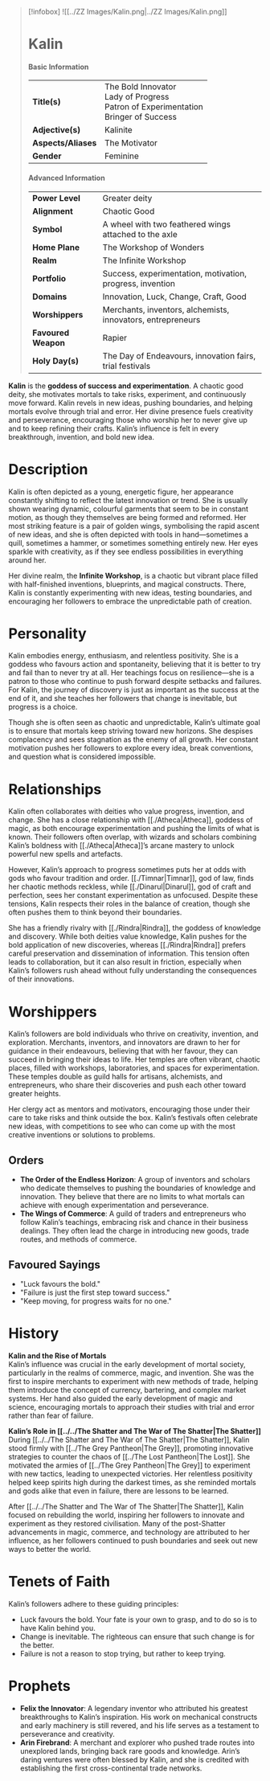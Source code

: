 > [!infobox]
> ![[../ZZ Images/Kalin.png|../ZZ Images/Kalin.png]]  
> # Kalin
> #### Basic Information
> |  |   |
> |---|---|
> | **Title(s)** | The Bold Innovator<br>Lady of Progress<br>Patron of Experimentation<br>Bringer of Success |
> | **Adjective(s)** | Kalinite |
> | **Aspects/Aliases** | The Motivator |
> | **Gender** | Feminine |
> 
> #### Advanced Information
> |  |  | 
> | --- | --- |
> | **Power Level** | Greater deity |
> | **Alignment** | Chaotic Good |
> | **Symbol** | A wheel with two feathered wings attached to the axle |
> | **Home Plane** | The Workshop of Wonders |
> | **Realm** | The Infinite Workshop |
> | **Portfolio** | Success, experimentation, motivation, progress, invention |
> | **Domains** | Innovation, Luck, Change, Craft, Good |
> | **Worshippers** | Merchants, inventors, alchemists, innovators, entrepreneurs |
> | **Favoured Weapon** | Rapier |
> | **Holy Day(s)** | The Day of Endeavours, innovation fairs, trial festivals |

**Kalin** is the **goddess of success and experimentation**. A chaotic good deity, she motivates mortals to take risks, experiment, and continuously move forward. Kalin revels in new ideas, pushing boundaries, and helping mortals evolve through trial and error. Her divine presence fuels creativity and perseverance, encouraging those who worship her to never give up and to keep refining their crafts. Kalin’s influence is felt in every breakthrough, invention, and bold new idea.

# Description
Kalin is often depicted as a young, energetic figure, her appearance constantly shifting to reflect the latest innovation or trend. She is usually shown wearing dynamic, colourful garments that seem to be in constant motion, as though they themselves are being formed and reformed. Her most striking feature is a pair of golden wings, symbolising the rapid ascent of new ideas, and she is often depicted with tools in hand—sometimes a quill, sometimes a hammer, or sometimes something entirely new. Her eyes sparkle with creativity, as if they see endless possibilities in everything around her.

Her divine realm, the **Infinite Workshop**, is a chaotic but vibrant place filled with half-finished inventions, blueprints, and magical constructs. There, Kalin is constantly experimenting with new ideas, testing boundaries, and encouraging her followers to embrace the unpredictable path of creation.

# Personality
Kalin embodies energy, enthusiasm, and relentless positivity. She is a goddess who favours action and spontaneity, believing that it is better to try and fail than to never try at all. Her teachings focus on resilience—she is a patron to those who continue to push forward despite setbacks and failures. For Kalin, the journey of discovery is just as important as the success at the end of it, and she teaches her followers that change is inevitable, but progress is a choice.

Though she is often seen as chaotic and unpredictable, Kalin’s ultimate goal is to ensure that mortals keep striving toward new horizons. She despises complacency and sees stagnation as the enemy of all growth. Her constant motivation pushes her followers to explore every idea, break conventions, and question what is considered impossible.

# Relationships
Kalin often collaborates with deities who value progress, invention, and change. She has a close relationship with [[./Atheca|Atheca]], goddess of magic, as both encourage experimentation and pushing the limits of what is known. Their followers often overlap, with wizards and scholars combining Kalin’s boldness with [[./Atheca|Atheca]]’s arcane mastery to unlock powerful new spells and artefacts.

However, Kalin’s approach to progress sometimes puts her at odds with gods who favour tradition and order. [[./Timnar|Timnar]], god of law, finds her chaotic methods reckless, while [[./Dinarul|Dinarul]], god of craft and perfection, sees her constant experimentation as unfocused. Despite these tensions, Kalin respects their roles in the balance of creation, though she often pushes them to think beyond their boundaries.

She has a friendly rivalry with [[./Rindra|Rindra]], the goddess of knowledge and discovery. While both deities value knowledge, Kalin pushes for the bold application of new discoveries, whereas [[./Rindra|Rindra]] prefers careful preservation and dissemination of information. This tension often leads to collaboration, but it can also result in friction, especially when Kalin’s followers rush ahead without fully understanding the consequences of their innovations.

# Worshippers
Kalin’s followers are bold individuals who thrive on creativity, invention, and exploration. Merchants, inventors, and innovators are drawn to her for guidance in their endeavours, believing that with her favour, they can succeed in bringing their ideas to life. Her temples are often vibrant, chaotic places, filled with workshops, laboratories, and spaces for experimentation. These temples double as guild halls for artisans, alchemists, and entrepreneurs, who share their discoveries and push each other toward greater heights.

Her clergy act as mentors and motivators, encouraging those under their care to take risks and think outside the box. Kalin’s festivals often celebrate new ideas, with competitions to see who can come up with the most creative inventions or solutions to problems.

## Orders
- **The Order of the Endless Horizon**: A group of inventors and scholars who dedicate themselves to pushing the boundaries of knowledge and innovation. They believe that there are no limits to what mortals can achieve with enough experimentation and perseverance.
- **The Wings of Commerce**: A guild of traders and entrepreneurs who follow Kalin’s teachings, embracing risk and chance in their business dealings. They often lead the charge in introducing new goods, trade routes, and methods of commerce.

## Favoured Sayings
- "Luck favours the bold."
- "Failure is just the first step toward success."
- "Keep moving, for progress waits for no one."

# History
**Kalin and the Rise of Mortals**  
Kalin’s influence was crucial in the early development of mortal society, particularly in the realms of commerce, magic, and invention. She was the first to inspire merchants to experiment with new methods of trade, helping them introduce the concept of currency, bartering, and complex market systems. Her hand also guided the early development of magic and science, encouraging mortals to approach their studies with trial and error rather than fear of failure.

**Kalin’s Role in [[../../The Shatter and The War of The Shatter|The Shatter]]**  
During [[../../The Shatter and The War of The Shatter|The Shatter]], Kalin stood firmly with [[../The Grey Pantheon|The Grey]], promoting innovative strategies to counter the chaos of [[../The Lost Pantheon|The Lost]]. She motivated the armies of [[../The Grey Pantheon|The Grey]] to experiment with new tactics, leading to unexpected victories. Her relentless positivity helped keep spirits high during the darkest times, as she reminded mortals and gods alike that even in failure, there are lessons to be learned.

After [[../../The Shatter and The War of The Shatter|The Shatter]], Kalin focused on rebuilding the world, inspiring her followers to innovate and experiment as they restored civilisation. Many of the post-Shatter advancements in magic, commerce, and technology are attributed to her influence, as her followers continued to push boundaries and seek out new ways to better the world.

# Tenets of Faith
Kalin’s followers adhere to these guiding principles:
- Luck favours the bold. Your fate is your own to grasp, and to do so is to have Kalin behind you.
- Change is inevitable. The righteous can ensure that such change is for the better.
- Failure is not a reason to stop trying, but rather to keep trying.

# Prophets
- **Felix the Innovator**: A legendary inventor who attributed his greatest breakthroughs to Kalin’s inspiration. His work on mechanical constructs and early machinery is still revered, and his life serves as a testament to perseverance and creativity.
- **Arin Firebrand**: A merchant and explorer who pushed trade routes into unexplored lands, bringing back rare goods and knowledge. Arin’s daring ventures were often blessed by Kalin, and she is credited with establishing the first cross-continental trade networks.